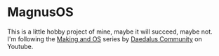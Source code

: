 # MagnusOS
This is a little hobby project of mine, maybe it will succeed, maybe not.<br>
I'm following the [Making and OS](https://www.youtube.com/watch?v=MwPjvJ9ulSc&list=PLm3B56ql_akNcvH8vvJRYOc7TbYhRs19M) series by [Daedalus Community](https://www.youtube.com/@DaedalusCommunity) on Youtube.
